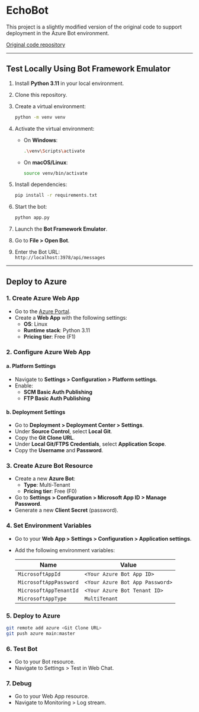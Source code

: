 ﻿# EchoBot

This project is a slightly modified version of the original code to support deployment in the Azure Bot environment.

[Original code repository](https://github.com/microsoft/botframework-emulator)

---

## Test Locally Using Bot Framework Emulator

1. Install **Python 3.11** in your local environment.
2. Clone this repository.
3. Create a virtual environment:

    ```bash
    python -m venv venv
    ```

4. Activate the virtual environment:
    - On **Windows**:

      ```bash
      .\venv\Scripts\activate
      ```

    - On **macOS/Linux**:

      ```bash
      source venv/bin/activate
      ```

5. Install dependencies:

    ```bash
    pip install -r requirements.txt
    ```

6. Start the bot:

    ```bash
    python app.py
    ```

7. Launch the **Bot Framework Emulator**.
8. Go to **File > Open Bot**.
9. Enter the Bot URL:  
   `http://localhost:3978/api/messages`

---

## Deploy to Azure

### 1. Create Azure Web App

- Go to the [Azure Portal](https://portal.azure.com).
- Create a **Web App** with the following settings:
  - **OS**: Linux  
  - **Runtime stack**: Python 3.11  
  - **Pricing tier**: Free (F1)

### 2. Configure Azure Web App

#### a. Platform Settings

- Navigate to **Settings > Configuration > Platform settings**.
- Enable:
  - **SCM Basic Auth Publishing**
  - **FTP Basic Auth Publishing**

#### b. Deployment Settings

- Go to **Deployment > Deployment Center > Settings**.
- Under **Source Control**, select **Local Git**.
- Copy the **Git Clone URL**.
- Under **Local Git/FTPS Credentials**, select **Application Scope**.
- Copy the **Username** and **Password**.

### 3. Create Azure Bot Resource

- Create a new **Azure Bot**:
  - **Type**: Multi-Tenant  
  - **Pricing tier**: Free (F0)
- Go to **Settings > Configuration > Microsoft App ID > Manage Password**.
- Generate a new **Client Secret** (password).

### 4. Set Environment Variables

- Go to your **Web App > Settings > Configuration > Application settings**.
- Add the following environment variables:

    | Name                   | Value                         |
    |------------------------|-------------------------------|
    | `MicrosoftAppId`       | `<Your Azure Bot App ID>`     |
    | `MicrosoftAppPassword` | `<Your Azure Bot App Password>` |
    | `MicrosoftAppTenantId` | `<Your Azure Bot Tenant ID>`  |
    | `MicrosoftAppType`     | `MultiTenant`                 |

### 5. Deploy to Azure

```bash
git remote add azure <Git Clone URL>
git push azure main:master
```

### 6. Test Bot
- Go to your Bot resource.
- Navigate to Settings > Test in Web Chat.

### 7. Debug
- Go to your Web App resource.
- Navigate to Monitoring > Log stream.